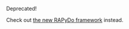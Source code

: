 
Deprecated!

Check out [the new RAPyDo framework](https://github.com/rapydo/) instead.

<!--
# A code base/framework for your modern RESTful HTTP API 

A Python **3** Flask HTTP server mapping custom classes into REST API endpoints;
written with **the base** in mind for middleware APIs in our projects.

It comes bundled with:

* RESTful classes to write endpoints
* decorators to add properties and parameters
* as many best practices i found in my experience for Flask
* easy configuration
* any database/resource pluggable (in fact, you can write your own)
* sqlalchemy (sqllite as default) backend
* security handling (JWT and your database of choice)
* administration

---

## Documentation

**WARNING:
the documentation is outdated, i will try to fix it anytime soon**

You can find a compiled version on
[readthedocs website](http://http-api-base.readthedocs.io/en/latest/).

Here is the index for browsing it internally on GitHub:

* [Introduction](docs/index.md)
* [Quick start](docs/quick.md)
* [Configuration](docs/conf.md)
* [Run the server](docs/run.md)
* [Manage APIs](docs/manage.md)
* [Security](docs/security.md)
* [Testing](docs/test.md)

---

## Creator

* [Paolo D'Onorio De Meo](https://twitter.com/paolodonorio/) - (Please [Say Thanks!](https://saythanks.io/to/pdonorio) if this helped you in anyway `^_^`)

## Other contributors

* Mattia D'Antonio (@mdantonio)
* Roberto Mucci (@muccix)

## Copyright and license

Code and documentation copyright: `Paolo D'Onorio De Meo @2015`.

Code released under the [MIT license](LICENSE).
-->


